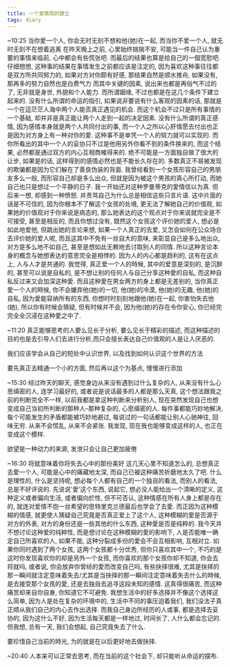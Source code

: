 ```yaml
---
title: 一个爱情观的建立
tags: diary
---
```


~10:25
<span class="underline">当你愛一个人, 你会无时无刻不想和他(她)在一起, 而当你不爱一个人, 就无时无刻不在想着逃离</span>
在昨天晚上之前, 心里始终揣揣不安, 可能当一件自己认为重要的事情来临前, 心中都会有些慌张吧. 而最后的结果也算是给自己的一個宽慰吧.
仔细想想, 这种事的结果在事情发生之前都应该是注定的, 因为喜欢这种事往往都是双方所共同努力的, 如果对方对你颇有好感, 那结果自然是顺水推舟, 如果没有, 那再多的努力自然也是白费气力
而其中关键的因素, 说出来也都是再俗气不过的了, 无非就是身世, 外貌和个人能力. 而所谓姻缘, 不过也都是在这几个条件下建立起来的. 没有什么所谓的命运的指引, 如果说非要说有什么客观的因素的话, 那就是一个在這茫茫人海中两个人能否真正遇见的机会. 而这个机会不过只是所有事情的一个基础, 却并非是真正能让两个人走到一起的决定因素. 
没有什么所谓的真正感情, 因为感情本身就是两个人共同付出的事, 而一个人之所以心肝情愿去付出也正是因为对方身上有一种对你的愛. 这种事不是单凭一个人的努力就可以实现的. 而你所看出的其中一个人的妥协只不过是他用另外你看不到的条件换来的, 而这个结果, 必然都是通过双方的内心互相商榷得来的. 绝不可能是一方面独自做了很大的让步, 如果是的话, 这样得到的感情必然也是不能长久存在的.
<span class="underline">多数真正不易被发现的欺骗都是因为它们躲在了善良伪装的背面.</span>
我曾经看到一个女孩形容自己的男朋友多么一般, 而形容自己却是多么出众, 但就是因为被这个男孩的真心所打动, 而她自己也只是想过一个平静的日子. 我一开始还对这种罗曼蒂克的愛情信以为真. 但后来一想, 却感到一种愤怒. 并责骂自己为什么总是相信这些只言片语. 这中片面的话是不可信的, 因为你根本不了解这个女孩的处境, 更无法了解她自己的价值观, 如果她的价值观对于你来说是病态的, 那么她表达的这个观点对于你来说就完全是不可接受, 甚至是相反的, 而且你想过没有, 既然这个女孩这个评价她的爱人, 想必是如此地爱他, 但跳出她的言论来想, 如果一个人真正的去爱, 又怎会如何在公众场合去评价她的爱人呢, 而且这其中不免有一丝自大的意味, 来彰显自己是多么地出众, 对方是多么地不如自己, 甚至是想如此无赖地去讨取别人的同情. 所以这种言论本身的概念与她想表达的意思完全是相悖的. 因为人的内心都是趋利的, 这有在这点上, 人与人才是共通的. 我觉得, 真正爱一个人的時候, 其中的爱意是深刻的, 是沉醉的, 甚至可以说是自私的, 是不想让别的任何人与自己分享这种愛的自私, 而这种自私反过来又会加深这种愛. 而且这种愛在男女两方的身上都是无差别的, 当你真正愛一个人的時候, 你不会嫌弃他(她)的一切, 他(她)的冷漠, 他(她)的无趣, 他(她)的自私, 因为愛能容纳所有的东西, 你想时时刻刻地跟他(她)在一起, 你害怕失去他(她), 所以你有时候会猜疑, 但有时候并不会, 因为他(她)的存在令你安心, 你已经完完全全沉浸在这种愛之中了. 

~11:20
真正能够思考的人要么见长于分析, 要么见长于精彩的描述, 而这种描述的目的也是去引导人们去进行分析,而只会擅长表达自己价值观的人是让人厌恶的.

我们应该学会从自己的短处中认识世界, 以及找到如何认识这个世界的方法

要先真正去精通一个小的方面, 然后再以这个为基点, 慢慢进行添加

~15:30
经过昨天的聊天, 感觉身边从来没有遇到过什么复杂的人, 从来没有什么心思缜密的人, 连学习最好的, 或者说是说话最多的人都是那么天真, 这个想法跟我之前的判断完全不一样, 以前我都是拿这种判断来分析别人, 现在突然发现自己也想变成自己当初所判断的那种人&#x2013;那种复杂的, 心思缜密的人. 每件事都能巧妙地解决, 每个可能发生的矛盾都能被巧妙地避过, 每说过的一句话都能让别人心驰神往, 回味无穷. 从来不会慌乱, 从来不会紧张. 我发现, 现在我也能够变成这样的人, 也正在变成这个模样.

欲望是一种动力的来源, 发泄只会让自己更加疲倦

~16:30
<span class="underline">将就意味着你将失去心中的那份美好</span>
这几天心里不知道怎么的, 总想真正去愛一个人, 可能是心中的痛藏地太深, 而自己已被这种痛苦折磨地太久了吧. 
什么是理性的, 什么是坚持呢, 想必每个人都有自己的一个独自的看法, 而别人的看法, 总是不好评说的. 先说说'愛'这个东西, 说起它, 想必没人能给出一个清晰的定义, 这种定义或者偏向生活, 或者偏向於性, 但不可否认, 这种情感在所有人身上都是存在的, 就连对爱情不抱一丝希望的思特里克兰德最后也学会了去愛. 而正因为这种模糊的情感, 就更使人猜疑自己究竟是否真正爱上了这个人, 这种模糊的愛是否源于对方的外表, 对方的身份还是一些其他的什么东西, 这种愛是否是纯粹的. 我今天并不想讨论这种爱的纯粹性, 而是想讨论在这种模糊的愛的影响下, 人是否能唯一确定自己所喜欢的人, 如果不能, 这种分裂成多份的愛会不会互相影响, 互相对立. 
如果你同时遇到了两个女孩, 这两个女孩都十分优秀, 但你只喜欢其中一个, 不巧的是这时你发现喜欢你的却是另外一个女孩, 而你喜欢的那个女孩你却不知道, 你会去将就吗, 或者说, 你会放弃你曾经的愛而改变自己吗, <span class="underline">有些抉择很难, 尤其是抉择的那一瞬间就注定意味着失去/尤其是当抉择的那一瞬间注定意味着失去什么的時候</span>, 是去接受那个女孩的愛, 还是去独自去追寻这段未知的感情. 这真得很痛苦, 而这种痛苦却来自你自身, 你知道它不可避免.
我想生活中的好多选择并不像这个选择这么简单, 因为人是处在复杂的环境中的, 生活中不同的事压迫着我们, 我们没法子真正顺从我们自己的内心去作出选择. 而我自己身边所经历的人或事, 都是选择去妥协的, 因为这什么不好, 因为生活每天都是一样地过, 时间长了, 人什么都会忘记的. 但我想, 总有一天, 我们会想起, 自己究竟失去了什么. 

要珍惜自己当前的時光, 为的就是在以后更好地去做抉择.

~20:40
人本来可以正常去思考, 而在当前的这个社会下, 却只能听从命运的摆布.

